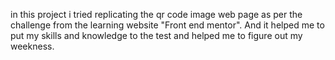 in this project i tried replicating the qr code image web page as  per the challenge from the learning website "Front end mentor".
And it helped me to put my skills and knowledge to the test and helped me to figure out my weekness.
